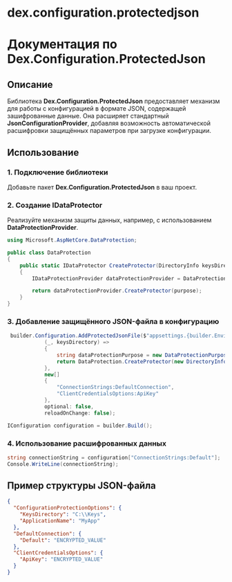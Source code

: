 ﻿# dex.configuration.protectedjson

# Документация по Dex.Configuration.ProtectedJson

## Описание
Библиотека **Dex.Configuration.ProtectedJson** предоставляет механизм для работы с конфигурацией в формате JSON, содержащей зашифрованные данные. Она расширяет стандартный **JsonConfigurationProvider**, добавляя возможность автоматической расшифровки защищённых параметров при загрузке конфигурации.

## Использование

### 1. Подключение библиотеки
Добавьте пакет **Dex.Configuration.ProtectedJson** в ваш проект.

### 2. Создание **IDataProtector**
Реализуйте механизм защиты данных, например, с использованием **DataProtectionProvider**.
```csharp
using Microsoft.AspNetCore.DataProtection;

public class DataProtection
{
    public static IDataProtector CreateProtector(DirectoryInfo keysDirectory, string purpose)
    {
        IDataProtectionProvider dataProtectionProvider = DataProtectionProvider.Create(keysDirectory);

        return dataProtectionProvider.CreateProtector(purpose);
    }
}
```

### 3. Добавление защищённого JSON-файла в конфигурацию
```csharp
 builder.Configuration.AddProtectedJsonFile($"appsettings.{builder.Environment.EnvironmentName}.json",
            (_, keysDirectory) =>
            {
                string dataProtectionPurpose = new DataProtectionPurpose().ComputePurpose();
                return DataProtection.CreateProtector(new DirectoryInfo(keysDirectory), dataProtectionPurpose);
            },
            new[]
            {
                "ConnectionStrings:DefaultConnection",
                "ClientCredentialsOptions:ApiKey"
            },
            optional: false,
            reloadOnChange: false);

IConfiguration configuration = builder.Build();
```
### 4. Использование расшифрованных данных
```csharp
string connectionString = configuration["ConnectionStrings:Default"];
Console.WriteLine(connectionString);
```

## Пример структуры JSON-файла
```json
{
  "ConfigurationProtectionOptions": {
    "KeysDirectory": "C:\\Keys",
    "ApplicationName": "MyApp"
  },
  "DefaultConnection": {
    "Default": "ENCRYPTED_VALUE"
  },
  "ClientCredentialsOptions": {
    "ApiKey": "ENCRYPTED_VALUE"
  }
}
```